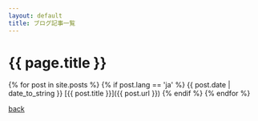 ```yaml
---
layout: default
title: ブログ記事一覧
---
```

# {{ page.title }}
        
{% for post in site.posts %}
{% if post.lang == 'ja' %} 
{{ post.date | date_to_string }} [{{ post.title }}]({{ post.url }})
{% endif %}
{% endfor %}

[back](../)
